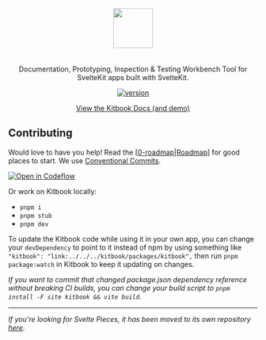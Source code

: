 <p align="center">
<a href="https://kitbook.vercel.app/">
<img src="https://raw.githubusercontent.com/jacob-8/kitbook/b96f77da81309a6ccd06693beb0f06ba8fdc0a2b/packages/kitbook/static/kitbook.svg" height="80" style="padding: 20px 0;">
</a>
</p>

<p align="center">
Documentation, Prototyping, Inspection & Testing Workbench Tool for SvelteKit apps built with SvelteKit.
<p>

<p align="center">
  <a href="https://www.npmjs.com/package/kitbook"><img alt="version" src="https://img.shields.io/npm/v/kitbook?color=729B1B&label="></a>
<p>

<p align="center">
 <a href="https://kitbook.vercel.app/">View the Kitbook Docs (and demo)</a>
</p>

## Contributing

Would love to have you help! Read the [[0-roadmap|Roadmap]] for good places to start. We use [Conventional Commits](https://www.conventionalcommits.org/en/v1.0.0/).

[![Open in Codeflow](https://developer.stackblitz.com/img/open_in_codeflow.svg)](https:///pr.new/jacob-8/kitbook)

Or work on Kitbook locally:

- `pnpm i`
- `pnpm stub`
- `pnpm dev`

To update the Kitbook code while using it in your own app, you can change your `devDependency` to point to it instead of npm by using something like `"kitbook": "link:../../../kitbook/packages/kitbook",` then run `pnpm package:watch` in Kitbook to keep it updating on changes. 

*If you want to commit that changed package.json dependency reference without breaking CI builds, you can change your build script to `pnpm install -F site kitbook && vite build`.*

---

*If you're looking for Svelte Pieces, it has been moved to its own repository [here](https://github.com/jacob-8/svelte-pieces).*

[//begin]: # "Autogenerated link references for markdown compatibility"
[0-roadmap|Roadmap]: packages/kitbook/src/docs/9-maintainer-notes/0-roadmap.md "Roadmap"
[//end]: # "Autogenerated link references"